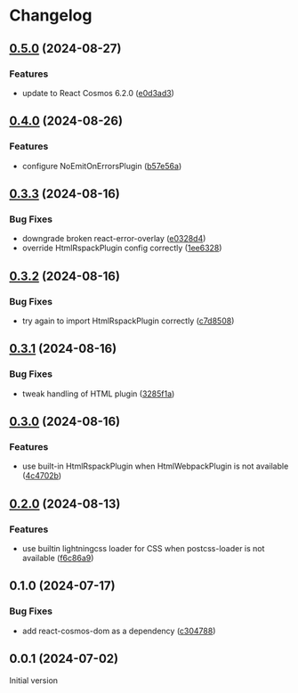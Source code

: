 # Changelog

## [0.5.0](https://github.com/birchill/react-cosmos-plugin-rspack/compare/v0.4.0...v0.5.0) (2024-08-27)

### Features

- update to React Cosmos 6.2.0 ([e0d3ad3](https://github.com/birchill/react-cosmos-plugin-rspack/commit/e0d3ad3fb6f556ef2db2494baacbd70419d4a352))

## [0.4.0](https://github.com/birchill/react-cosmos-plugin-rspack/compare/v0.3.3...v0.4.0) (2024-08-26)

### Features

- configure NoEmitOnErrorsPlugin ([b57e56a](https://github.com/birchill/react-cosmos-plugin-rspack/commit/b57e56af0e8effbd3f80286c63c0a621563651c0))

## [0.3.3](https://github.com/birchill/react-cosmos-plugin-rspack/compare/v0.3.2...v0.3.3) (2024-08-16)

### Bug Fixes

- downgrade broken react-error-overlay ([e0328d4](https://github.com/birchill/react-cosmos-plugin-rspack/commit/e0328d4e9ca35a619e7a3e34383a1f2854c4a445))
- override HtmlRspackPlugin config correctly ([1ee6328](https://github.com/birchill/react-cosmos-plugin-rspack/commit/1ee6328cec652d38fd60cac7cac0e534872a7aea))

## [0.3.2](https://github.com/birchill/react-cosmos-plugin-rspack/compare/v0.3.1...v0.3.2) (2024-08-16)

### Bug Fixes

- try again to import HtmlRspackPlugin correctly ([c7d8508](https://github.com/birchill/react-cosmos-plugin-rspack/commit/c7d850844da805f2e81eb5a614d334e51d10029c))

## [0.3.1](https://github.com/birchill/react-cosmos-plugin-rspack/compare/v0.3.0...v0.3.1) (2024-08-16)

### Bug Fixes

- tweak handling of HTML plugin ([3285f1a](https://github.com/birchill/react-cosmos-plugin-rspack/commit/3285f1a03deb46853b743f33082c8d6a04717250))

## [0.3.0](https://github.com/birchill/react-cosmos-plugin-rspack/compare/v0.2.0...v0.3.0) (2024-08-16)

### Features

- use built-in HtmlRspackPlugin when HtmlWebpackPlugin is not available ([4c4702b](https://github.com/birchill/react-cosmos-plugin-rspack/commit/4c4702be517ad16556543e460f19405c9a0d7ce6))

## [0.2.0](https://github.com/birchill/react-cosmos-plugin-rspack/compare/v0.1.0...v0.2.0) (2024-08-13)

### Features

- use builtin lightningcss loader for CSS when postcss-loader is not available ([f6c86a9](https://github.com/birchill/react-cosmos-plugin-rspack/commit/f6c86a9145ccd02a91db65e1fddef93b4b068d5a))

## 0.1.0 (2024-07-17)

### Bug Fixes

- add react-cosmos-dom as a dependency ([c304788](https://github.com/birchill/react-cosmos-plugin-rspack/commit/c304788b23f34ae160680d8177b116818b01786c))

## 0.0.1 (2024-07-02)

Initial version

